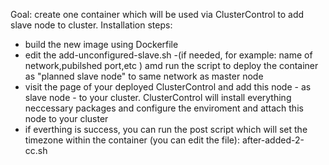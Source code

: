 Goal: create one container which will be used via ClusterControl to add slave node to cluster.
Installation steps:
- build the new image using Dockerfile
- edit the add-unconfigured-slave.sh -(if needed, for example: name of network,pubilshed port,etc ) amd run the script to deploy the container as "planned slave node" to same network as master node
- visit the page of your deployed ClusterControl and add this node - as slave node - to your cluster. ClusterControl will install everything neccessary packages and configure the enviroment and attach this node to your cluster
- if everthing is success, you can run the post script which will set the timezone within the container (you can edit the file): after-added-2-cc.sh
